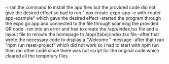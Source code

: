 -i ran the command to install the app files but the provided code did not give the desired effect so had to run " npx create-expo-app -e with-router app-example" which gave the desired effect
-started the program through the expo go app and connected to the file through scanning the provided QR code
-ran into an error and had to create the /app/index,tsx file and a layout file to reroute the homepage to /app/(tabs)/index.tsx file 
-after that wrote the necessary code to display a "Welcome " message
-after that i ran "npm run reset-project" which did not work so i had to start with npm run then ran other code since there was not script for the original code which cleared all the temporary files